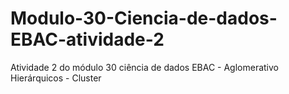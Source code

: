 # Modulo-30-Ciencia-de-dados-EBAC-atividade-2
Atividade 2 do módulo 30 ciência de dados EBAC - Aglomerativo Hierárquicos - Cluster
